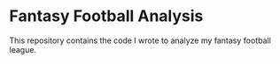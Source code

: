 # Fantasy Football Analysis

This repository contains the code I wrote to analyze my fantasy football league. 